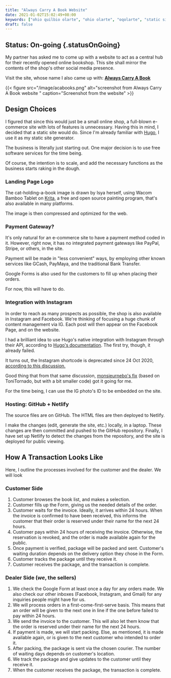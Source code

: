 ```yaml
---
title: "Always Carry A Book Website"
date: 2021-01-02T15:02:49+08:00
keywords: ["ohio quilbio olarte", "ohio olarte", "oqolarte", "static site", "static e-commerce site", "online bookshop"]
draft: false
---
```

## Status: On-going {.statusOnGoing}

My partner has asked me to come up with a website to act as a central hub for their recently opened online bookshop.
This site shall mirror the contents of the shop's other social media presence.

Visit the site, whose name I also came up with:
**[Always Carry A Book](https://alwayscarry.netlify.app)**

{{< figure src="/image/acabooks.png" alt="screenshot from Always Carry A Book website " caption="Screenshot from the website" >}}

## Design Choices

I figured that since this would just be a small online shop, a full-blown e-commerce site with lots of features is unnecessary.
Having this in mind, I decided that a static site would do.
Since I'm already familiar with [Hugo](https://gohugo.io), I use it as my static site generator.

The business is literally just starting out.
One major decision is to use free software services for the time being.

Of course, the intention is to scale, and add the necessary functions as the business starts raking in the dough.

### Landing Page Logo
The cat-holding-a-book image is drawn by Isya herself, using Wacom Bamboo Tablet on [Krita](https://krita.org), a free and open source painting program, that's also available in many platforms.

The image is then compressed and optimized for the web.

### Payment Gateway?

It's only natural for an e-commerce site to have a payment method coded in it.
However, right now, it has no integrated payment gateways like PayPal, Stripe, or others, in the site.

Payment will be made in "less convenient" ways, by employing other known services like GCash, PayMaya, and the traditional Bank Transfer.

Google Forms is also used for the customers to fill up when placing their orders.

For now, this will have to do.

### Integration with Instagram

In order to reach as many prospects as possible, the shop is also available in Instagram and Facebook.
We're thinking of focusing a huge chunk of content management via IG.
Each post will then appear on the Facebook Page, and on the website.

I had a brilliant idea to use Hugo's native integration with Instagram through their API, according to [Hugo's documentation](https://gohugo.io/content-management/shortcodes/#instagram).
The first try, though, it already failed.

It turns out, the Instagram shortcode is deprecated since 24 Oct 2020, [according to this discussion.](https://github.com/gohugoio/hugo/issues/7879) 

Good thing that from that same discussion, [monsieurnebo's fix](https://github.com/gohugoio/hugo/issues/7879#issuecomment-737149676) (based on ToniTornado, but with a bit smaller code) got it going for me.

For the time being, I can use the IG photo's ID to be embedded on the site.

### Hosting: GitHub + Netlify

The source files are on GitHub. The HTML files are then deployed to Netlify.

I make the changes (edit, generate the site, etc.) locally, in a laptop.
These changes are then committed and pushed to the GitHub repository.
Finally, I have set up Netlify to detect the changes from the repository, and the site is deployed for public viewing.


## How A Transaction Looks Like

Here, I outline the processes involved for the customer and the dealer.
We will look

### Customer Side

1. Customer browses the book list, and makes a selection.
2. Customer fills up the Form, giving us the needed details of the order.
3. Customer waits for the invoice.
Ideally, it arrives within 24 hours.
When the invoice is confirmed to have been received, this informs the customer that their order is reserved under their name for the next 24 hours.
4. Customer pays within 24 hours of receiving the invoice.
Otherwise, the reservation is revoked, and the order is made available again for the public.
5. Once payment is verified, package will be packed and sent.
Customer's waiting duration depends on the delivery option they chose in the Form.
6. Customer tracks the package until they receive it.
7. Customer receives the package, and the transaction is complete.

### Dealer Side (*we*, the sellers)

1. We check the Google Form at least once a day for any orders made.
We also check our other inboxes (Facebook, Instagram, and Gmail) for any inquiries people might have for us.
2. We will process orders in a first-come-first-serve basis.
This means that an order will be given to the next one in line if the one before failed to pay within 24 hours.
3. We send the invoice to the customer.
This will also let them know that the order is reserved under their name for the next 24 hours.
4. If payment is made, we will start packing. 
Else, as mentioned, it is made available again, or is given to the next customer who intended to order it.
5. After packing, the package is sent via the chosen courier.
The number of waiting days depends on customer's location.
6. We track the package and give updates to the customer until they receive it.
7. When the customer receives the package, the transaction is complete.
